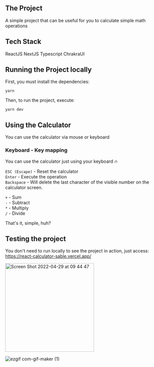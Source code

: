 ## The Project

A simple project that can be useful for you to calculate simple math operations

## Tech Stack

ReactJS
NextJS
Typescript
ChrakraUI

## Running the Project locally

First, you must install the dependencies:

`yarn`

Then, to run the project, execute:

`yarn dev`

## Using the Calculator

You can use the calculator via mouse or keyboard

### Keyboard - Key mapping

You can use the calculator just using your keyboard 🔥

`ESC (Escape)` - Reset the calculator <br />
`Enter` - Execute the operation <br />
`Backspace` - Will delete the last character of the visible number on the calculator screen. <br />

`+` - Sum <br />
`-` - Subtract <br />
`*` - Multiply <br />
`/` - Divide <br />

That's it, simple, huh?

## Testing the project

You don't need to run locally to see the project in action, just access:
https://react-calculator-sable.vercel.app/

<img width="281" alt="Screen Shot 2022-04-29 at 09 44 47" src="https://user-images.githubusercontent.com/29440533/165946736-3315c89e-ceff-4833-b52a-a004cd647f22.png">

![ezgif com-gif-maker (1)](https://user-images.githubusercontent.com/29440533/166167710-ea6255e2-a118-462f-a063-2062a63ebbe3.gif)
